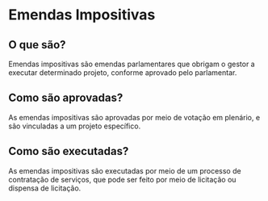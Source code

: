# Emendas Impositivas

## O que são?

Emendas impositivas são emendas parlamentares que obrigam o gestor a executar determinado projeto, conforme aprovado pelo parlamentar.

## Como são aprovadas?

As emendas impositivas são aprovadas por meio de votação em plenário, e são vinculadas a um projeto específico.

## Como são executadas?

As emendas impositivas são executadas por meio de um processo de contratação de serviços, que pode ser feito por meio de licitação ou dispensa de licitação.
